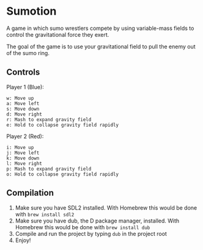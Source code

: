 # Sumotion

A game in which sumo wrestlers compete by using variable-mass fields to control the gravitational force they exert.

The goal of the game is to use your gravitational field to pull the enemy out of the sumo ring.

Controls
--------

Player 1 (Blue):
```
w: Move up
a: Move left
s: Move down
d: Move right
r: Mash to expand gravity field
e: Hold to collapse gravity field rapidly
```

Player 2 (Red):
```
i: Move up
j: Move left
k: Move down
l: Move right
p: Mash to expand gravity field
o: Hold to collapse gravity field rapidly
```


Compilation
------------

1. Make sure you have SDL2 installed. With Homebrew this would be done with `brew install sdl2`
2. Make sure you have dub, the D package manager, installed. With Homebrew this would be done with `brew install dub`
3. Compile and run the project by typing `dub` in the project root
4. Enjoy!
